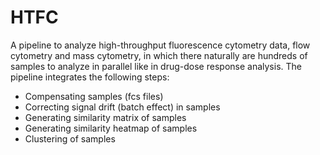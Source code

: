 # HTFC
A pipeline to analyze high-throughput fluorescence cytometry data, flow cytometry and mass cytometry, in which there naturally are hundreds of samples to analyze in parallel like in drug-dose response analysis. The pipeline integrates the following steps:
  * Compensating samples (fcs files)
  * Correcting signal drift (batch effect) in samples
  * Generating similarity matrix of samples
  * Generating similarity heatmap of samples
  * Clustering of samples
